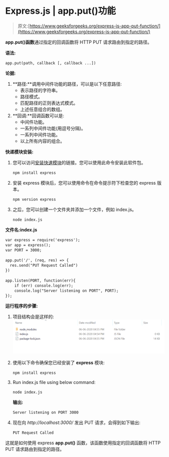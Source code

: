 # Express.js | app.put()功能

> 原文:[https://www.geeksforgeeks.org/express-js-app-put-function/](https://www.geeksforgeeks.org/express-js-app-put-function/)

**app.put()函数**通过指定的回调函数将 HTTP PUT 请求路由到指定的路径。

**语法:**

```
app.put(path, callback [, callback ...])
```

**论据:**

1.  **路径:**调用中间件功能的路径，可以是以下任意路径:
    *   表示路径的字符串。
    *   路径模式。
    *   匹配路径的正则表达式模式。
    *   上述任意组合的数组。
2.  **回调:**回调函数可以是:
    *   中间件功能。
    *   一系列中间件功能(用逗号分隔)。
    *   一系列中间件功能。
    *   以上所有内容的组合。

**快递模块安装:**

1.  您可以访问[安装快速模块](https://www.npmjs.com/package/express)的链接。您可以使用此命令安装此软件包。

    ```
    npm install express
    ```

2.  安装 express 模块后，您可以使用命令在命令提示符下检查您的 express 版本。

    ```
    npm version express
    ```

3.  之后，您可以创建一个文件夹并添加一个文件，例如 index.js。

    ```
    node index.js
    ```

**文件名:index.js**

```
var express = require('express');
var app = express();
var PORT = 3000;

app.put('/', (req, res) => {
  res.send("PUT Request Called")
})

app.listen(PORT, function(err){
    if (err) console.log(err);
    console.log("Server listening on PORT", PORT);
}); 
```

**运行程序的步骤:**

1.  项目结构会是这样的:
    ![](img/3209d9b4369c180282a34be8070d7d6e.png)
2.  使用以下命令确保您已经安装了 **express** 模块:

    ```
    npm install express
    ```

3.  Run index.js file using below command:

    ```
    node index.js
    ```

    **输出:**

    ```
    Server listening on PORT 3000

    ```

4.  现在向 *http://localhost:3000/* 发出 PUT 请求，会得到如下输出:

    ```
    PUT Request Called
    ```

这就是如何使用 express **app.put()** 函数，该函数使用指定的回调函数将 HTTP PUT 请求路由到指定的路径。
